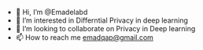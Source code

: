 - 👋 Hi, I’m @Emadelabd
- 👀 I’m interested in Differntial Privacy in deep learning
- 💞️ I’m looking to collaborate on Privacy in Deep learning
- 📫 How to reach me
emadqap@gmail.com

<!---
Emadelabd/Emadelabd is a ✨ special ✨ repository because its `README.md` (this file) appears on your GitHub profile.
You can click the Preview link to take a look at your changes.
--->
